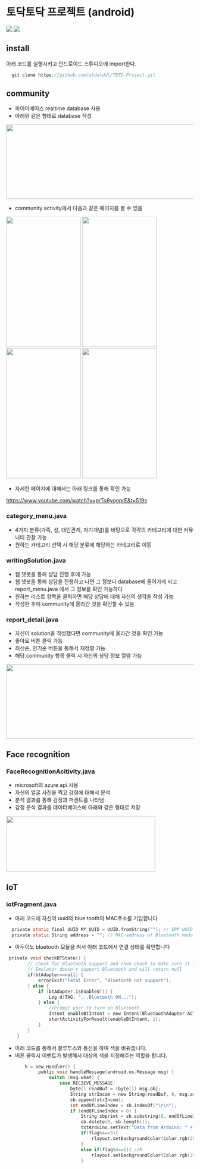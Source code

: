 # 토닥토닥 프로젝트 (android)

<img src="https://img.shields.io/badge/platform-firebase-blue">  <img src="https://img.shields.io/badge/platform-android-green"> 

## install

아래 코드를 실행시키고 안드로이드 스튜디오에 import한다.

```c
  git clone https://github.com/aldalddl/TDTD-Project.git
```


## community
- 파이어베이스 realtime database 사용
- 아래와 같은 형태로 database 작성

<img src="https://user-images.githubusercontent.com/63048392/114255908-696f4500-99f1-11eb-84bc-57976e35adea.PNG" width="600" height="200">

- community activity에서 다음과 같은 페이지를 볼 수 있음

<img src="https://user-images.githubusercontent.com/63048392/114255991-121da480-99f2-11eb-84ca-5a4dae51d699.png" width="200" height="350"> <img src="https://user-images.githubusercontent.com/63048392/114255996-13e76800-99f2-11eb-9704-c531e1c0a39e.png" width="200" height="350"> <img src="https://user-images.githubusercontent.com/63048392/114256087-a7209d80-99f2-11eb-9079-54ad1547d308.png" width="200" height="350"> <img src="https://user-images.githubusercontent.com/63048392/114256080-a25be980-99f2-11eb-805f-dfad0be6b6ff.png" width="200" height="350"> 

- 자세한 페이지에 대해서는 아래 링크를 통해 확인 가능

https://www.youtube.com/watch?v=prTo8yogprE&t=519s


### category_menu.java

- 4가지 분류(가족, 성, 대인관계, 자기개념)를 바탕으로 각각의 카테고리에 대한 커뮤니티 관찰 가능
- 원하는 카테고리 선택 시 해당 분류에 해당하는 카테고리로 이동

### writingSolution.java

- 웹 챗봇을 통해 상담 진행 후에 가능
- 웹 챗봇을 통해 상담을 진행하고 나면 그 정보다 database에 들어가게 되고 report_menu.java 에서 그 정보를 확인 가능하다
- 원하는 리스트 항목을 클릭하면 해당 상담에 대해 자신의 생각을 작성 가능
- 작성한 후에 community에 올라간 것을 확인할 수 있음

### report_detail.java

- 자신이 solution을 작성했다면 community에 올라간 것을 확인 가능
- 좋아요 버튼 클릭 가능
- 최신순, 인기순 버튼을 통해서 재정렬 가능
- 해당 community 항목 클릭 시 자신의 상담 정보 열람 가능

<img src="https://user-images.githubusercontent.com/63048392/114257404-d5a27680-99fa-11eb-88ae-294ec2596498.PNG" width="600" height="200">



## Face recognition

### FaceRecognitionAcitivity.java
- microsoft의 azure api 사용
- 자신의 얼굴 사진을 찍고 감정에 대해서 분석
- 분석 결과를 통해 감정과 퍼센트를 나타냄
- 감정 분석 결과를 데이터베이스에 아래와 같은 형태로 저장

<img src="https://user-images.githubusercontent.com/63048392/114257373-91af7180-99fa-11eb-91f3-299bd1fcdeea.PNG" width="400" height="150">


## IoT

### iotFragment.java
- 아래 코드에 자신의 uuid와 blue tooth의 MAC주소를 기입합니다
```c
  private static final UUID MY_UUID = UUID.fromString(""); // SPP UUID service
  private static String address = ""; // MAC-address of Bluetooth module (you must edit this line)
```

- 아두이노 bluetooth 모듈을 켜서 아래 코드에서 연결 상태를 확인합니다
```c
 private void checkBTState() {
        // Check for Bluetooth support and then check to make sure it is turned on
        // Emulator doesn't support Bluetooth and will return null
        if(btAdapter==null) {
            errorExit("Fatal Error", "Bluetooth not support");
        } else {
            if (btAdapter.isEnabled()) {
                Log.d(TAG, "...Bluetooth ON...");
            } else {
                //Prompt user to turn on Bluetooth
                Intent enableBtIntent = new Intent(BluetoothAdapter.ACTION_REQUEST_ENABLE);
                startActivityForResult(enableBtIntent, 1);
            }
        }
    }
```
- 아래 코드를 통해서 블루투스와 통신을 하여 색을 바꿔줍니다.
- 버튼 클릭시 이벤트가 발생해서 대상의 색을 지정해주는 역할을 합니다.

```c
       h = new Handler() {
            public void handleMessage(android.os.Message msg) {
                switch (msg.what) {
                    case RECIEVE_MESSAGE:
                        byte[] readBuf = (byte[]) msg.obj;
                        String strIncom = new String(readBuf, 0, msg.arg1);
                        sb.append(strIncom);
                        int endOfLineIndex = sb.indexOf("\r\n");
                        if (endOfLineIndex > 0) {
                            String sbprint = sb.substring(0, endOfLineIndex);
                            sb.delete(0, sb.length());
                            txtArduino.setText("Data from Arduino: " + sbprint);
                            if(flag%4==3){
                                rlayout.setBackgroundColor(Color.rgb(255, 255, 255));
                            }
                            else if(flag%4==1){ //R
                                rlayout.setBackgroundColor(Color.rgb(255, 0, 0));
                            }
```


